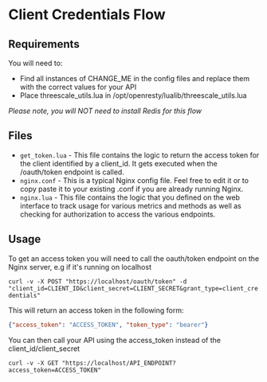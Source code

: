 # Client Credentials Flow

## Requirements

You will need to:

* Find all instances of CHANGE_ME in the config files and replace them with the correct values for your API
* Place threescale_utils.lua in /opt/openresty/lualib/threescale_utils.lua

_Please note, you will NOT need to install Redis for this flow_

## Files

- `get_token.lua` - This file contains the logic to return the access token for the client identified by a client_id. It gets executed when the /oauth/token endpoint is called.
- `nginx.conf` - This is a typical Nginx config file. Feel free to edit it or to copy paste it to your existing .conf if you are already running Nginx.
- `nginx.lua` - This file contains the logic that you defined on the web interface to track usage for various metrics and methods as well as checking for authorization to access the various endpoints.

## Usage

To get an access token you will need to call the oauth/token endpoint on the Nginx server, e.g if it's running on localhost

`curl -v -X POST "https://localhost/oauth/token" -d "client_id=CLIENT_ID&client_secret=CLIENT_SECRET&grant_type=client_credentials"`

This will return an access token in the following form:

```json
{"access_token": "ACCESS_TOKEN", "token_type": "bearer"}
```

You can then call your API using the access_token instead of the client_id/client_secret

`curl -v -X GET "https://localhost/API_ENDPOINT?access_token=ACCESS_TOKEN"`
